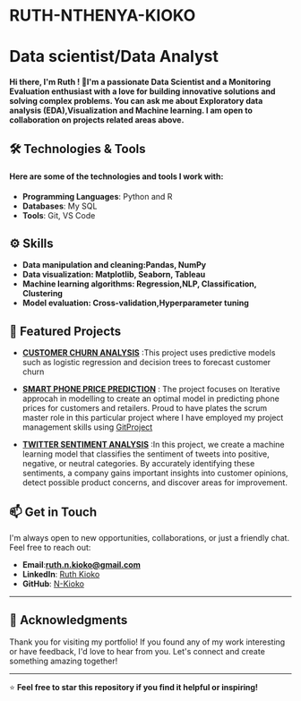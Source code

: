 # RUTH-NTHENYA-KIOKO

# Data scientist/Data Analyst

#### Hi there, I'm Ruth ! 👋I'm a passionate Data Scientist and a Monitoring Evaluation enthusiast with a love for building innovative solutions and solving complex problems. You can ask me about  Exploratory data analysis (EDA),Visualization and Machine learning. I am open to collaboration on  projects related areas above.

## 🛠️ Technologies & Tools

#### Here are some of the technologies and tools I work with:

- **Programming Languages**: Python and R
- **Databases**: My SQL
- **Tools**: Git, VS Code

## ⚙️ Skills

- **Data manipulation and cleaning:Pandas, NumPy**
- **Data visualization: Matplotlib, Seaborn, Tableau**
- **Machine learning algorithms: Regression,NLP, Classification, Clustering**
- **Model evaluation: Cross-validation,Hyperparameter tuning**

## 🚀 Featured Projects

- **[CUSTOMER CHURN ANALYSIS](https://github.com/N-kioko/CUSTOMER-CHURN-ANALYSIS/tree/main)** :This project uses predictive models such as logistic regression and decision trees to forecast customer churn

- **[SMART PHONE PRICE PREDICTION](https://github.com/bourzat/Jumia_Smartphones_Price_Prediction-_Optimizing_Retail_Strategies_through_Data_Analytics)** : The project focuses on Iterative approcah in modelling to create an optimal model in predicting phone prices for customers and retailers. Proud to have plates  the scrum master role in this particular project where I have employed my project management skills using [GitProject](https://github.com/users/N-kioko/projects/1/views/1)
 
 - **[TWITTER SENTIMENT ANALYSIS](https://github.com/ShamlaA/Phase_4_Project)** :In this project, we  create a machine learning model that classifies the sentiment of tweets into positive, negative, or neutral categories. By accurately identifying these sentiments, a company gains important insights into customer opinions, detect possible product concerns, and discover areas for improvement.

 ## 📫 **Get in Touch**

I'm always open to new opportunities, collaborations, or just a friendly chat. Feel free to reach out:

- **Email**:**ruth.n.kioko@gmail.com**
- **LinkedIn**: [Ruth Kioko](www.linkedin.com/in/ruth-kioko-40426a179)
- **GitHub**: [N-Kioko](https://github.com/N-kioko)

---

## 🙏 **Acknowledgments**

Thank you for visiting my portfolio! If you found any of my work interesting or have feedback, I'd love to hear from you. Let's connect and create something amazing together!

---

⭐ **Feel free to star this repository if you find it helpful or inspiring!**


